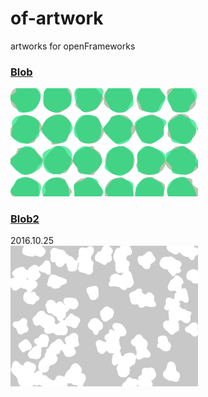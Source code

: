 # of-artwork
artworks for openFrameworks

### [Blob](Blob/)
<img src="art/blob.gif" width=300 />

### [Blob2](Blob2/)
2016.10.25  
<img src="art/blob2.png" width=300 />
